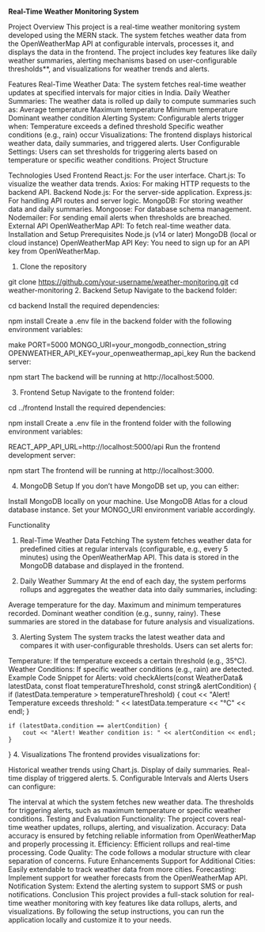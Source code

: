 ******Real-Time Weather Monitoring System******


Project Overview
This project is a real-time weather monitoring system developed using the MERN stack. The system fetches weather data from the OpenWeatherMap API at configurable intervals, processes it, and displays the data in the frontend. The project includes key features like daily weather summaries, alerting mechanisms based on user-configurable thresholds**, and visualizations for weather trends and alerts.

Features
Real-Time Weather Data: The system fetches real-time weather updates at specified intervals for major cities in India.
Daily Weather Summaries: The weather data is rolled up daily to compute summaries such as:
Average temperature
Maximum temperature
Minimum temperature
Dominant weather condition
Alerting System: Configurable alerts trigger when:
Temperature exceeds a defined threshold
Specific weather conditions (e.g., rain) occur
Visualizations: The frontend displays historical weather data, daily summaries, and triggered alerts.
User Configurable Settings: Users can set thresholds for triggering alerts based on temperature or specific weather conditions.
Project Structure

Technologies Used
Frontend
React.js: For the user interface.
Chart.js: To visualize the weather data trends.
Axios: For making HTTP requests to the backend API.
Backend
Node.js: For the server-side application.
Express.js: For handling API routes and server logic.
MongoDB: For storing weather data and daily summaries.
Mongoose: For database schema management.
Nodemailer: For sending email alerts when thresholds are breached.
External API
OpenWeatherMap API: To fetch real-time weather data.
Installation and Setup
Prerequisites
Node.js (v14 or later)
MongoDB (local or cloud instance)
OpenWeatherMap API Key: You need to sign up for an API key from OpenWeatherMap.
1. Clone the repository

git clone https://github.com/your-username/weather-monitoring.git
cd weather-monitoring
2. Backend Setup
Navigate to the backend folder:


cd backend
Install the required dependencies:


npm install
Create a .env file in the backend folder with the following environment variables:

make
PORT=5000
MONGO_URI=your_mongodb_connection_string
OPENWEATHER_API_KEY=your_openweathermap_api_key
Run the backend server:


npm start
The backend will be running at http://localhost:5000.

3. Frontend Setup
Navigate to the frontend folder:


cd ../frontend
Install the required dependencies:


npm install
Create a .env file in the frontend folder with the following environment variables:


REACT_APP_API_URL=http://localhost:5000/api
Run the frontend development server:


npm start
The frontend will be running at http://localhost:3000.

4. MongoDB Setup
If you don’t have MongoDB set up, you can either:

Install MongoDB locally on your machine.
Use MongoDB Atlas for a cloud database instance.
Set your MONGO_URI environment variable accordingly.

Functionality
1. Real-Time Weather Data Fetching
The system fetches weather data for predefined cities at regular intervals (configurable, e.g., every 5 minutes) using the OpenWeatherMap API. This data is stored in the MongoDB database and displayed in the frontend.

2. Daily Weather Summary
At the end of each day, the system performs rollups and aggregates the weather data into daily summaries, including:

Average temperature for the day.
Maximum and minimum temperatures recorded.
Dominant weather condition (e.g., sunny, rainy).
These summaries are stored in the database for future analysis and visualizations.

3. Alerting System
The system tracks the latest weather data and compares it with user-configurable thresholds. Users can set alerts for:

Temperature: If the temperature exceeds a certain threshold (e.g., 35°C).
Weather Conditions: If specific weather conditions (e.g., rain) are detected.
Example Code Snippet for Alerts:
void checkAlerts(const WeatherData& latestData, const float temperatureThreshold, const string& alertCondition) {
    if (latestData.temperature > temperatureThreshold) {
        cout << "Alert! Temperature exceeds threshold: " << latestData.temperature << "°C" << endl;
    }

    if (latestData.condition == alertCondition) {
        cout << "Alert! Weather condition is: " << alertCondition << endl;
    }
}
4. Visualizations
The frontend provides visualizations for:

Historical weather trends using Chart.js.
Display of daily summaries.
Real-time display of triggered alerts.
5. Configurable Intervals and Alerts
Users can configure:

The interval at which the system fetches new weather data.
The thresholds for triggering alerts, such as maximum temperature or specific weather conditions.
Testing and Evaluation
Functionality: The project covers real-time weather updates, rollups, alerting, and visualization.
Accuracy: Data accuracy is ensured by fetching reliable information from OpenWeatherMap and properly processing it.
Efficiency: Efficient rollups and real-time processing.
Code Quality: The code follows a modular structure with clear separation of concerns.
Future Enhancements
Support for Additional Cities: Easily extendable to track weather data from more cities.
Forecasting: Implement support for weather forecasts from the OpenWeatherMap API.
Notification System: Extend the alerting system to support SMS or push notifications.
Conclusion
This project provides a full-stack solution for real-time weather monitoring with key features like data rollups, alerts, and visualizations. By following the setup instructions, you can run the application locally and customize it to your needs.
